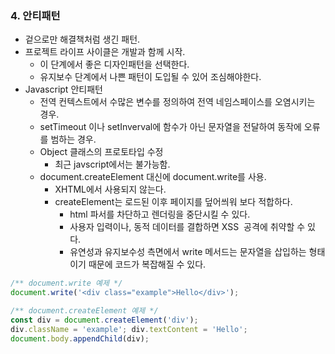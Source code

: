 ### 4. 안티패턴
- 겉으로만 해결책처럼 생긴 패턴.
- 프로젝트 라이프 사이클은 개발과 함께 시작.
	- 이 단계에서 좋은 디자인패턴을 선택한다.
	- 유지보수 단계에서 나쁜 패턴이 도입될 수 있어 조심해야한다.
- Javascript 안티패턴
	- 전역 컨텍스트에서 수많은 변수를 정의하여 전역 네임스페이스를 오염시키는 경우.
	- setTimeout 이나 setInverval에 함수가 아닌 문자열을 전달하여 동작에 오류를 범하는 경우.
	- Object 클래스의 프로토타입 수정
		- 최근 javscript에서는 불가능함.
	- document.createElement 대신에 document.write를 사용.
		- XHTML에서 사용되지 않는다.
		- createElement는 로드된 이후 페이지를 덮어씌워 보다 적합하다.
			- html 파서를 차단하고 렌더링을 중단시킬 수 있다.
			- 사용자 입력이나, 동적 데이터를 결합하면 XSS  공격에 취약할 수 있다.
			- 유연성과 유지보수성 측면에서 write 메서드는 문자열을 삽입하는 형태이기 때문에 코드가 복잡해질 수 있다.

```javascript
/** document.write 예제 */
document.write('<div class="example">Hello</div>');

/** document.createElement 예제 */
const div = document.createElement('div');
div.className = 'example'; div.textContent = 'Hello';
document.body.appendChild(div);
```
